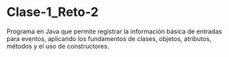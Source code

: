 # Clase-1_Reto-2
Programa en Java que permite registrar la información básica de entradas para eventos, aplicando los fundamentos de clases, objetos, atributos, métodos y el uso de constructores.
